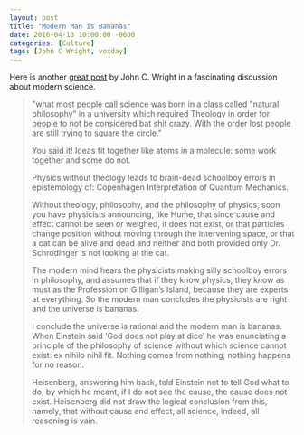 ```yaml
---
layout: post
title: "Modern Man is Bananas"
date: 2016-04-13 10:00:00 -0600
categories: [Culture]
tags: [John C Wright, voxday]
---
```


Here is another [great post](http://voxday.blogspot.com/2016/04/the-intrinsic-unreliability-of-science.html#c1599593575592361055) by John C. Wright in a fascinating discussion about modern science.

> "what most people call science was born in a class called "natural philosophy” in a university which required Theology in order for people to not be considered bat shit crazy.
With the order lost people are still trying to square the circle."
> 
> You said it! Ideas fit together like atoms in a molecule: some work together and some do not.
> 
> Physics without theology leads to brain-dead schoolboy errors in epistemology cf: Copenhagen Interpretation of Quantum Mechanics.
> 
> Without theology, philosophy, and the philosophy of physics, soon you have physicists announcing, like Hume, that since cause and effect cannot be seen or weighed, it does not exist, or that particles change position without moving through the intervening space, or that a cat can be alive and dead and neither and both provided only Dr. Schrodinger is not looking at the cat.
> 
> The modern mind hears the physicists making silly schoolboy errors in philosophy, and assumes that if they know physics, they know as must as the Profession on Gilligan’s Island, because they are experts at everything. So the modern man concludes the physicists are right and the universe is bananas.
> 
> I conclude the universe is rational and the modern man is bananas. When Einstein said ‘God does not play at dice’ he was enunciating a principle of the philosophy of science without which science cannot exist: ex nihilo nihil fit. Nothing comes from nothing; nothing happens for no reason.
> 
> Heisenberg, answering him back, told Einstein not to tell God what to do, by which he meant, if I do not see the cause, the cause does not exist. Heisenberg did not draw the logical conclusion from this, namely, that without cause and effect, all science, indeed, all reasoning is vain.
